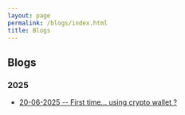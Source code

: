 ```yaml
---
layout: page
permalink: /blogs/index.html
title: Blogs
---
```


##  Blogs

### 2025
- [20-06-2025 -- First time… using crypto wallet ?](https://0xaudron.xyz/blogs/secure_crypto_wallets)


<br>
